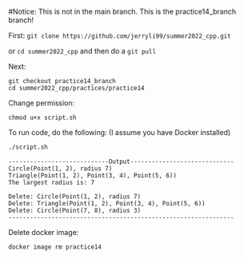 #Notice: This is not in the main branch. This is the practice14_branch branch!

First: ```git clone https://github.com/jerryli99/summer2022_cpp.git```

or ```cd summer2022_cpp``` and then do a ```git pull```

Next:
```
git checkout practice14_branch
cd summer2022_cpp/practices/practice14
```

Change permission:
```
chmod u+x script.sh
```

To run code, do the following: (I assume you have Docker installed)
```bash
./script.sh
```

```
----------------------------Output-----------------------------
Circle(Point(1, 2), radius 7)
Triangle(Point(1, 2), Point(3, 4), Point(5, 6))
The largest radius is: 7

Delete: Circle(Point(1, 2), radius 7)
Delete: Triangle(Point(1, 2), Point(3, 4), Point(5, 6))
Delete: Circle(Point(7, 8), radius 3)
---------------------------------------------------------------
```

Delete docker image:
```
docker image rm practice14
```
